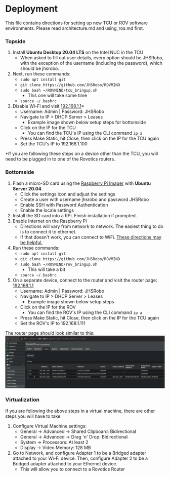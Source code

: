 ﻿# Deployment
This file contains directions for setting up new TCU or ROV software environments.
Please read architecture.md and using_ros.md first.
### Topside
1. Install **Ubuntu Desktop 20.04 LTS** on the Intel NUC in the TCU
	* When asked to fill out user details, every option should be JHSRobo, with the exception of the username (including the password), which should be jhsrobo.
2. Next, run these commands:
	* `sudo apt install git`
	* `git clone https://github.com/JHSRobo/ROVMIND`
	* `sudo bash ~/ROVMIND/tcu_bringup.sh`
		* This one will take some time 
	* `source ~/.bashrc`
3. Disable Wi-Fi and visit [192.168.1.1](192.168.1.1)*
	* Username: Admin | Password: JHSRobo
	* Navigate to IP > DHCP Server > Leases
		* Example image shown below setup steps for bottomside
	* Click on the IP for the TCU
		* You can find the TCU's IP using the CLI command `ip a`
	* Press Make Static, hit Close, then click on the IP for the TCU again
	* Set the TCU's IP to 192.168.1.100

*If you are following these steps on a device other than the TCU, you will need to be plugged in to one of the Rovotics routers.
### Bottomside
1. Flash a micro-SD card using the [Raspberry Pi Imager](https://www.raspberrypi.com/software/) with **Ubuntu Server 20.04**.
	* Click the settings icon and adjust the settings
	* Create a user with username jhsrobo and password JHSRobo
	* Enable SSH with Password Authentication
	* Enable the locale settings
2. Install the SD card into a RPi. Finish installation if prompted.
3. Enable Internet on the Raspberry Pi
	* Directions will vary from network to network. The easiest thing to do is to connect it to ethernet.
	* If that doesn't work, you can connect to WiFi. [These directions may be helpful.](https://dev.to/joeneville_/configure-ubuntu-wifi-with-netplan-4je0)
4. Run these commands:
	* `sudo apt install git`
	* `git clone https://github.com/JHSRobo/ROVMIND`
	* `sudo bash ~/ROVMIND/rov_bringup.sh`
		* This will take a bit
	* `source ~/.bashrc`
5. On a separate device, connect to the router and visit the router page: [192.168.1.1](192.168.1.1)
	* Username: Admin | Password: JHSRobo
	* Navigate to IP > DHCP Server > Leases
		* Example image shown below setup steps
	* Click on the IP for the ROV
		* You can find the ROV's IP using the CLI command `ip a`
	* Press Make Static, hit Close, then click on the IP for the TCU again
	* Set the ROV's IP to 192.168.1.111

The router page should look similar to this:
![Router Page Example](https://github.com/JHSRobo/documentation/blob/main/pictures/routerScreengrab.png "Don't mind the forced dark mode lmao")

### Virtualization
If you are following the above steps in a virtual machine, there are other steps you will have to take.
1. Configure Virtual Machine settings:
	* General -> Advanced -> Shared Clipboard: Bidirectional
	* General -> Advanced -> Drag 'n' Drop: Bidirectional
	* System -> Processors: At least 2
	* Display -> Video Memory: 128 MB
2. Go to Network, and configure Adapter 1 to be a Bridged adapter attached to your Wi-Fi device. Then, configure Adapter 2 to be a Bridged adapter attached to your Ethernet device.
	* This will allow you to connect to a Rovotics Router
